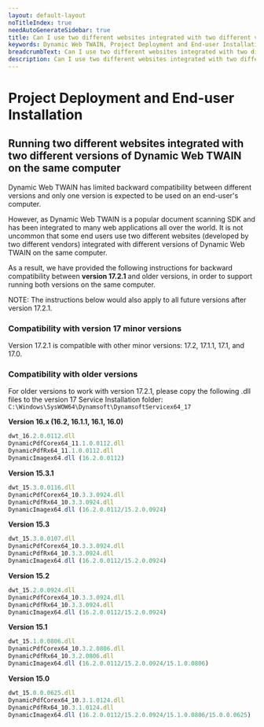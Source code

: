 ```yaml
---
layout: default-layout
noTitleIndex: true
needAutoGenerateSidebar: true
title: Can I use two different websites integrated with two different versions of Dynamic Web TWAIN on the same computer?
keywords: Dynamic Web TWAIN, Project Deployment and End-user Installation, backward compatibility, two different versions
breadcrumbText: Can I use two different websites integrated with two different versions of Dynamic Web TWAIN on the same computer?
description: Can I use two different websites integrated with two different versions of Dynamic Web TWAIN on the same computer?
---
```


# Project Deployment and End-user Installation

## Running two different websites integrated with two different versions of Dynamic Web TWAIN on the same computer

Dynamic Web TWAIN has limited backward compatibility between different versions and only one version is expected to be used on an end-user's computer.

However, as Dynamic Web TWAIN is a popular document scanning SDK and has been integrated to many web applications all over the world. It is not uncommon that some end users use two different websites (developed by two different vendors) integrated with different versions of Dynamic Web TWAIN on the same computer.

As a result, we have provided the following instructions for backward compatibility between **version 17.2.1** and older versions, in order to support running both versions on the same computer.

NOTE: The instructions below would also apply to all future versions after version 17.2.1.

### Compatibility with version 17 minor versions

Version 17.2.1 is compatible with other minor versions: 17.2, 17.1.1, 17.1, and 17.0.

### Compatibility with older versions
For older versions to work with version 17.2.1, please copy the following .dll files to the version 17 Service Installation folder: `C:\Windows\SysWOW64\Dynamsoft\DynamsoftServicex64_17`

**Version 16.x (16.2, 16.1.1,  16.1, 16.0)**
```javascript
dwt_16.2.0.0112.dll
DynamicPdfCorex64_11.1.0.0112.dll
DynamicPdfRx64_11.1.0.0112.dll
DynamicImagex64.dll (16.2.0.0112)
```

**Version 15.3.1**
```javascript
dwt_15.3.0.0116.dll
DynamicPdfCorex64_10.3.3.0924.dll
DynamicPdfRx64_10.3.3.0924.dll
DynamicImagex64.dll (16.2.0.0112/15.2.0.0924)
```

**Version 15.3**
```javascript
dwt_15.3.0.0107.dll
DynamicPdfCorex64_10.3.3.0924.dll
DynamicPdfRx64_10.3.3.0924.dll
DynamicImagex64.dll (16.2.0.0112/15.2.0.0924)
```

**Version 15.2**
```javascript
dwt_15.2.0.0924.dll
DynamicPdfCorex64_10.3.3.0924.dll
DynamicPdfRx64_10.3.3.0924.dll
DynamicImagex64.dll (16.2.0.0112/15.2.0.0924)
```

**Version 15.1**
```javascript
dwt_15.1.0.0806.dll
DynamicPdfCorex64_10.3.2.0806.dll
DynamicPdfRx64_10.3.2.0806.dll
DynamicImagex64.dll (16.2.0.0112/15.2.0.0924/15.1.0.0806)
```

**Version 15.0**
```javascript
dwt_15.0.0.0625.dll
DynamicPdfCorex64_10.3.1.0124.dll
DynamicPdfRx64_10.3.1.0124.dll
DynamicImagex64.dll (16.2.0.0112/15.2.0.0924/15.1.0.0806/15.0.0.0625)
```